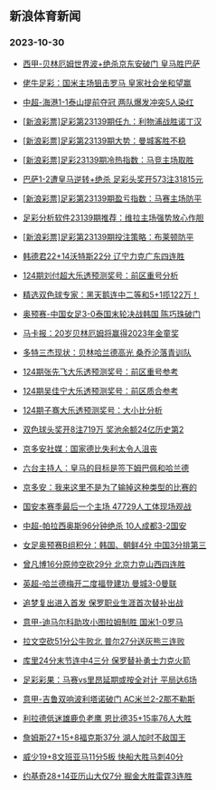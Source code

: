 ## 新浪体育新闻 
### 2023-10-30

+ [西甲-贝林厄姆世界波+绝杀京东安破门 皇马胜巴萨](https://sports.sina.com.cn/g/laliga/2023-10-29/doc-imzstkxy2148796.shtml)

+ [佬牛足彩：国米主场狙击罗马  皇家社会坐和望赢](https://sports.sina.com.cn/l/2023-10-29/doc-imzstrfu5267229.shtml)

+ [中超-海港1-1泰山提前夺冠 两队爆发冲突5人染红](https://sports.sina.com.cn/china/j/2023-10-29/doc-imzsunmk4817580.shtml)

+ [[新浪彩票]足彩第23139期任九：利物浦战胜诺丁汉](https://sports.sina.com.cn/l/2023-10-29/doc-imzstrfr8363688.shtml)

+ [[新浪彩票]足彩第23139期大势：曼城客胜不稳](https://sports.sina.com.cn/l/2023-10-29/doc-imzstrfw2021312.shtml)

+ [[新浪彩票]足彩23139期冷热指数：马竞主场取胜](https://sports.sina.com.cn/l/2023-10-29/doc-imzstrfr8364519.shtml)

+ [巴萨1-2遭皇马逆转+绝杀 足彩头奖开573注31815元](https://sports.sina.com.cn/l/2023-10-29/doc-imzstrfr8363047.shtml)

+ [[新浪彩票]足彩第23139期盈亏指数：马赛主场防平](https://sports.sina.com.cn/l/2023-10-29/doc-imzstrfq3041296.shtml)

+ [足彩分析软件23139期推荐：维拉主场强势放心作胆](https://sports.sina.com.cn/l/2023-10-29/doc-imzstrfu5248087.shtml)

+ [[新浪彩票]足彩第23139期投注策略：布莱顿防平](https://sports.sina.com.cn/l/2023-10-29/doc-imzstrfq3041026.shtml)

+ [韩德君22+14沃特斯22分 辽宁力克广东四连胜](https://sports.sina.com.cn/basketball/cba/2023-10-29/doc-imzsuwzh1373846.shtml)

+ [124期刘付超大乐透预测奖号：前区重号分析](https://sports.sina.com.cn/l/2023-10-29/doc-imzstzvk2832678.shtml)

+ [精选双色球专家：黑天鹅连中二等和5+1揽122万！](https://sports.sina.com.cn/l/2023-10-29/doc-imzstvpu1933992.shtml)

+ [奥预赛-中国女足3-0泰国末轮决战韩国 陈巧珠破门](https://sports.sina.com.cn/china/womenfootballs/2023-10-29/doc-imzsuwzh1375161.shtml)

+ [马卡报：20岁贝林厄姆将赢得2023年金童奖](https://sports.sina.com.cn/g/2023-10-29/doc-imzsustk1501174.shtml)

+ [多特三杰现状：贝林哈兰德高光 桑乔沦落青训队](https://sports.sina.com.cn/g/2023-10-29/doc-imzsustk1494390.shtml)

+ [124期张先飞大乐透预测奖号：前区重号参考](https://sports.sina.com.cn/l/2023-10-29/doc-imzstzvq5042131.shtml)

+ [124期吴佳宁大乐透预测奖号：前区质合参考](https://sports.sina.com.cn/l/2023-10-29/doc-imzstzvq5042559.shtml)

+ [124期子骞大乐透预测奖号：大小比分析](https://sports.sina.com.cn/l/2023-10-29/doc-imzstzvk2832869.shtml)

+ [双色球头奖开8注719万 奖池余额24亿历史第2](https://sports.sina.com.cn/l/2023-10-29/doc-imzsusth4724644.shtml)

+ [京多安社媒：国家德比失利太令人沮丧](https://sports.sina.com.cn/g/2023-10-29/doc-imzsustc7831766.shtml)

+ [六台主持人：皇马的目标是签下姆巴佩和哈兰德](https://sports.sina.com.cn/g/2023-10-29/doc-imzsusta2508269.shtml)

+ [京多安：我来这里不是为了输掉这种类型的比赛的](https://sports.sina.com.cn/g/2023-10-29/doc-imzsustk1501711.shtml)

+ [国安本赛季最后一个主场 47729人工体现场观战](https://sports.sina.com.cn/china/j/2023-10-29/doc-imzsunmf7926808.shtml)

+ [中超-帕拉西奥斯96分钟绝杀 10人成都3-2国安](https://sports.sina.com.cn/china/j/2023-10-29/doc-imzsunmn1596482.shtml)

+ [女足奥预赛B组积分：韩国、朝鲜4分 中国3分排第三](https://sports.sina.com.cn/china/womenfootballs/2023-10-29/doc-imzsuwze4598437.shtml)

+ [曾凡博16分原帅空砍29分 北京力克山西四连胜](https://sports.sina.com.cn/basketball/cba/2023-10-29/doc-imzsuwyy2382608.shtml)

+ [英超-哈兰德梅开二度福登建功 曼城3-0曼联](https://sports.sina.com.cn/g/pl/2023-10-30/doc-imzsvuew9018441.shtml)

+ [追梦复出进入首发 保罗职业生涯首次替补出战](https://sports.sina.com.cn/basketball/nba/2023-10-30/doc-imzsvuer7236587.shtml)

+ [意甲-迪马尔科助攻小图拉姆制胜 国米1-0罗马](https://sports.sina.com.cn/g/seriea/2023-10-30/doc-imzsvueu4153994.shtml)

+ [拉文空砍51分公牛败北 普尔27分送灰熊三连败](https://sports.sina.com.cn/basketball/nba/2023-10-29/doc-imzstrfu5261284.shtml)

+ [库里24分末节连中4三分 保罗替补勇士力克火箭](https://sports.sina.com.cn/basketball/nba/2023-10-30/doc-imzsvynu0842317.shtml)

+ [足彩彩果：马赛vs里昂延期或按全对计 平局达6场](https://sports.sina.com.cn/l/2023-10-30/doc-imzsvuew9030986.shtml)

+ [意甲-吉鲁双响波利塔诺破门 AC米兰2-2那不勒斯](https://sports.sina.com.cn/g/seriea/2023-10-30/doc-imzsvuew0943034.shtml)

+ [利拉德低迷雄鹿负老鹰 恩比德35+15率76人大胜](https://sports.sina.com.cn/basketball/nba/2023-10-30/doc-imzsvyns4072256.shtml)

+ [詹姆斯27+15+8福克斯37分 湖人加时不敌国王](https://sports.sina.com.cn/basketball/nba/2023-10-30/doc-imzsweus0758307.shtml)

+ [威少19+8文班亚马11分5板 快船大胜马刺40分](https://sports.sina.com.cn/basketball/nba/2023-10-30/doc-imzsweum7035612.shtml)

+ [约基奇28+14亚历山大仅7分 掘金大胜雷霆3连胜](https://sports.sina.com.cn/basketball/nba/2023-10-30/doc-imzsvuew0928289.shtml)

